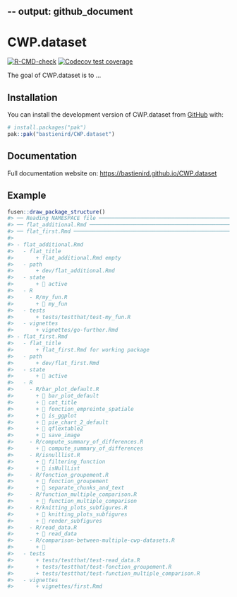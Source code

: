 --
output: github_document
---

<!-- README.md is generated from README.Rmd. Please edit that file -->



# CWP.dataset

<!-- badges: start -->
[![R-CMD-check](https://github.com/bastienird/CWP.dataset/actions/workflows/R-CMD-check.yaml/badge.svg)](https://github.com/bastienird/CWP.dataset/actions/workflows/R-CMD-check.yaml)
[![Codecov test coverage](https://codecov.io/gh/bastienird/CWP.dataset/graph/badge.svg)](https://app.codecov.io/gh/bastienird/CWP.dataset)
<!-- badges: end -->

The goal of CWP.dataset is to ...

## Installation

You can install the development version of CWP.dataset from [GitHub](https://github.com/) with:

``` r
# install.packages("pak")
pak::pak("bastienird/CWP.dataset")
```

## Documentation

Full documentation website on: https://bastienird.github.io/CWP.dataset

## Example



``` r
fusen::draw_package_structure()
#> ── Reading NAMESPACE file ─────────────────────────────────────────────────────────────────────────────────────────
#> ── flat_additional.Rmd ────────────────────────────────────────────────────────────────────────────────────────────
#> ── flat_first.Rmd ─────────────────────────────────────────────────────────────────────────────────────────────────
#> 
#> - flat_additional.Rmd
#>   - flat_title
#>       + flat_additional.Rmd empty
#>   - path
#>       + dev/flat_additional.Rmd
#>   - state
#>       + 🍏 active
#>   - R
#>     - R/my_fun.R
#>       + 👀 my_fun
#>   - tests
#>       + tests/testthat/test-my_fun.R
#>   - vignettes
#>       + vignettes/go-further.Rmd
#> - flat_first.Rmd
#>   - flat_title
#>       + flat_first.Rmd for working package
#>   - path
#>       + dev/flat_first.Rmd
#>   - state
#>       + 🍏 active
#>   - R
#>     - R/bar_plot_default.R
#>       + 👀 bar_plot_default
#>       + 👀 cat_title
#>       + 👀 fonction_empreinte_spatiale
#>       + 👀 is_ggplot
#>       + 👀 pie_chart_2_default
#>       + 👀 qflextable2
#>       + 👀 save_image
#>     - R/compute_summary_of_differences.R
#>       + 👀 compute_summary_of_differences
#>     - R/isnulllist.R
#>       + 👀 filtering_function
#>       + 👀 isNullList
#>     - R/fonction_groupement.R
#>       + 👀 fonction_groupement
#>       + 👀 separate_chunks_and_text
#>     - R/function_multiple_comparison.R
#>       + 👀 function_multiple_comparison
#>     - R/knitting_plots_subfigures.R
#>       + 👀 knitting_plots_subfigures
#>       + 👀 render_subfigures
#>     - R/read_data.R
#>       + 👀 read_data
#>     - R/comparison-between-multiple-cwp-datasets.R
#>       + 🙈 
#>   - tests
#>       + tests/testthat/test-read_data.R
#>       + tests/testthat/test-fonction_groupement.R
#>       + tests/testthat/test-function_multiple_comparison.R
#>   - vignettes
#>       + vignettes/first.Rmd
```

